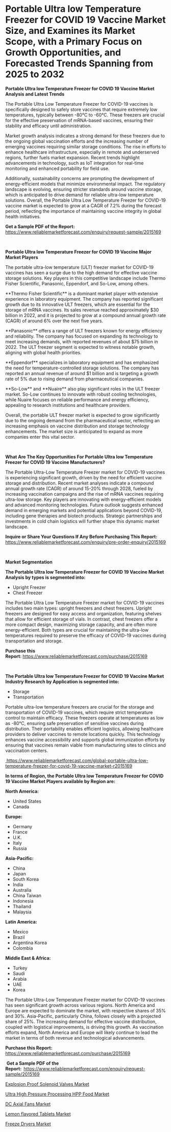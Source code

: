 <p><h1>Portable Ultra low Temperature Freezer for COVID 19 Vaccine Market Size, and Examines its Market Scope, with a Primary Focus on Growth Opportunities, and Forecasted Trends Spanning from 2025 to 2032</h1></p><p><strong>Portable Ultra low Temperature Freezer for COVID 19 Vaccine Market Analysis and Latest Trends</strong></p>
<p><p>The Portable Ultra Low Temperature Freezer for COVID-19 vaccines is specifically designed to safely store vaccines that require extremely low temperatures, typically between -80°C to -60°C. These freezers are crucial for the effective preservation of mRNA-based vaccines, ensuring their stability and efficacy until administration.</p><p>Market growth analysis indicates a strong demand for these freezers due to the ongoing global vaccination efforts and the increasing number of emerging vaccines requiring similar storage conditions. The rise in efforts to enhance healthcare infrastructure, especially in remote and underserved regions, further fuels market expansion. Recent trends highlight advancements in technology, such as IoT integration for real-time monitoring and enhanced portability for field use. </p><p>Additionally, sustainability concerns are prompting the development of energy-efficient models that minimize environmental impact. The regulatory landscape is evolving, ensuring stricter standards around vaccine storage, which is anticipated to drive demand for reliable ultra-low temperature solutions. Overall, the Portable Ultra Low Temperature Freezer for COVID-19 vaccine market is expected to grow at a CAGR of 7.2% during the forecast period, reflecting the importance of maintaining vaccine integrity in global health initiatives.</p></p>
<p><strong>Get a Sample PDF of the Report:&nbsp;</strong> <a href="https://www.reliablemarketforecast.com/enquiry/request-sample/2015169?utm_campaign=2011&utm_medium=2&utm_source=Github&utm_content=ia&utm_term=29032025&utm_id=portable-ultra-low-temperature-freezer-for-covid-19-vaccine">https://www.reliablemarketforecast.com/enquiry/request-sample/2015169</a></p>
<p>&nbsp;</p>
<p><strong>Portable Ultra low Temperature Freezer for COVID 19 Vaccine Major Market Players</strong></p>
<p><p>The portable ultra-low temperature (ULT) freezer market for COVID-19 vaccines has seen a surge due to the high demand for effective vaccine storage solutions. Key players in this competitive landscape include Thermo Fisher Scientific, Panasonic, Eppendorf, and So-Low, among others. </p><p>**Thermo Fisher Scientific** is a dominant market player with extensive experience in laboratory equipment. The company has reported significant growth due to its innovative ULT freezers, which are essential for the storage of mRNA vaccines. Its sales revenue reached approximately $30 billion in 2022, and it is projected to grow at a compound annual growth rate (CAGR) of around 6% over the next five years.</p><p>**Panasonic** offers a range of ULT freezers known for energy efficiency and reliability. The company has focused on expanding its technology to meet increasing demands, with reported revenues of about $75 billion in 2022. The ULT freezer segment is expected to witness notable growth, aligning with global health priorities.</p><p>**Eppendorf** specializes in laboratory equipment and has emphasized the need for temperature-controlled storage solutions. The company has reported an annual revenue of around $1 billion and is targeting a growth rate of 5% due to rising demand from pharmaceutical companies.</p><p>**So-Low** and **Nuaire** also play significant roles in the ULT freezer market. So-Low continues to innovate with robust cooling technologies, while Nuaire focuses on reliable performance and energy efficiency, appealing to research institutions and healthcare providers.</p><p>Overall, the portable ULT freezer market is expected to grow significantly due to the ongoing demand from the pharmaceutical sector, reflecting an increasing emphasis on vaccine distribution and storage technology enhancements. The market size is anticipated to expand as more companies enter this vital sector.</p></p>
<p>&nbsp;</p>
<p><strong>What Are The Key Opportunities For Portable Ultra low Temperature Freezer for COVID 19 Vaccine Manufacturers?</strong></p>
<p><p>The Portable Ultra-Low Temperature Freezer market for COVID-19 vaccines is experiencing significant growth, driven by the need for efficient vaccine storage and distribution. Recent market analyses indicate a compound annual growth rate (CAGR) of around 15-20% through 2028, fueled by increasing vaccination campaigns and the rise of mRNA vaccines requiring ultra-low storage. Key players are innovating with energy-efficient models and advanced monitoring technologies. Future outlook suggests enhanced demand in emerging markets and potential applications beyond COVID-19, including gene therapies and biotech products. Strategic partnerships and investments in cold chain logistics will further shape this dynamic market landscape.</p></p>
<p><strong>Inquire or Share Your Questions If Any Before Purchasing This Report:</strong> <a href="https://www.reliablemarketforecast.com/enquiry/pre-order-enquiry/2015169?utm_campaign=2011&utm_medium=2&utm_source=Github&utm_content=ia&utm_term=29032025&utm_id=portable-ultra-low-temperature-freezer-for-covid-19-vaccine">https://www.reliablemarketforecast.com/enquiry/pre-order-enquiry/2015169</a></p>
<p>&nbsp;</p>
<p><strong>Market Segmentation</strong></p>
<p><strong>The Portable Ultra low Temperature Freezer for COVID 19 Vaccine Market Analysis by types is segmented into:</strong></p>
<p><ul><li>Upright Freezer</li><li>Chest Freezer</li></ul></p>
<p><p>The Portable Ultra Low Temperature Freezer market for COVID-19 vaccines includes two main types: upright freezers and chest freezers. Upright freezers are designed for easy access and organization, featuring shelves that allow for efficient storage of vials. In contrast, chest freezers offer a more compact design, maximizing storage capacity, and are often more energy-efficient. Both types are crucial for maintaining the ultra-low temperatures required to preserve the efficacy of COVID-19 vaccines during transportation and storage.</p></p>
<p><strong>Purchase this Report:&nbsp;</strong><a href="https://www.reliablemarketforecast.com/purchase/2015169?utm_campaign=2011&utm_medium=2&utm_source=Github&utm_content=ia&utm_term=29032025&utm_id=portable-ultra-low-temperature-freezer-for-covid-19-vaccine">https://www.reliablemarketforecast.com/purchase/2015169</a></p>
<p>&nbsp;</p>
<p><strong>The Portable Ultra low Temperature Freezer for COVID 19 Vaccine Market Industry Research by Application is segmented into:</strong></p>
<p><ul><li>Storage</li><li>Transportation</li></ul></p>
<p><p>Portable ultra-low temperature freezers are crucial for the storage and transportation of COVID-19 vaccines, which require strict temperature control to maintain efficacy. These freezers operate at temperatures as low as -80°C, ensuring safe preservation of sensitive vaccines during distribution. Their portability enables efficient logistics, allowing healthcare providers to deliver vaccines to remote locations quickly. This technology enhances vaccine accessibility and supports global immunization efforts by ensuring that vaccines remain viable from manufacturing sites to clinics and vaccination centers.</p></p>
<p><a href="https://www.reliablemarketforecast.com/global-portable-ultra-low-temperature-freezer-for-covid-19-vaccine-market-r2015169?utm_campaign=2011&utm_medium=2&utm_source=Github&utm_content=ia&utm_term=29032025&utm_id=portable-ultra-low-temperature-freezer-for-covid-19-vaccine">&nbsp;https://www.reliablemarketforecast.com/global-portable-ultra-low-temperature-freezer-for-covid-19-vaccine-market-r2015169</a></p>
<p><strong>In terms of Region, the Portable Ultra low Temperature Freezer for COVID 19 Vaccine Market Players available by Region are:</strong></p>
<p>
    <p> <strong> North America: </strong>
        <ul>
            <li>United States</li>
            <li>Canada</li>
        </ul>
        </p> 
    <p> <strong> Europe: </strong>
        <ul>
            <li>Germany</li>
            <li>France</li>
            <li>U.K.</li>
            <li>Italy</li>
            <li>Russia</li>
        </ul>
        </p> 
    <p> <strong> Asia-Pacific: </strong>
        <ul>
            <li>China</li>
            <li>Japan</li>
            <li>South Korea</li>
            <li>India</li>
            <li>Australia</li>
            <li>China Taiwan</li>
            <li>Indonesia</li>
            <li>Thailand</li>
            <li>Malaysia</li>
        </ul>
        </p> 
    <p> <strong> Latin America: </strong>
        <ul>
            <li>Mexico</li>
            <li>Brazil</li>
            <li>Argentina Korea</li>
            <li>Colombia</li>
        </ul>
        </p> 
    <p> <strong> Middle East & Africa: </strong>
        <ul>
            <li>Turkey</li>
            <li>Saudi</li>
            <li>Arabia</li>
            <li>UAE</li>
            <li>Korea</li>
        </ul>
    </p>
    </p>
<p><p>The Portable Ultra-Low Temperature Freezer market for COVID-19 vaccines has seen significant growth across various regions. North America and Europe are expected to dominate the market, with respective shares of 35% and 30%. Asia-Pacific, particularly China, follows closely with a projected share of 25%. The increasing demand for effective vaccine distribution, coupled with logistical improvements, is driving this growth. As vaccination efforts expand, North America and Europe will likely continue to lead the market in terms of both revenue and technological advancements.</p></p>
<p><strong>Purchase this Report: </strong><a href="https://www.reliablemarketforecast.com/purchase/2015169?utm_campaign=2011&utm_medium=2&utm_source=Github&utm_content=ia&utm_term=29032025&utm_id=portable-ultra-low-temperature-freezer-for-covid-19-vaccine">https://www.reliablemarketforecast.com/purchase/2015169</a></p>
<p>&nbsp;<strong>Get a Sample PDF of the Report:&nbsp;&nbsp;</strong><a href="https://www.reliablemarketforecast.com/enquiry/request-sample/2015169?utm_campaign=2011&utm_medium=2&utm_source=Github&utm_content=ia&utm_term=29032025&utm_id=portable-ultra-low-temperature-freezer-for-covid-19-vaccine">https://www.reliablemarketforecast.com/enquiry/request-sample/2015169</a></p>
<p><strong></strong></p>
<p><p><a href="https://www.linkedin.com/pulse/future-forecasts-global-explosion-proof-solenoid-valves-o1poe?utm_campaign=2011&utm_medium=2&utm_source=Github&utm_content=ia&utm_term=29032025&utm_id=portable-ultra-low-temperature-freezer-for-covid-19-vaccine">Explosion Proof Solenoid Valves Market</a></p><p><a href="https://github.com/sokurgleyde/Market-Research-Report-List-1/blob/main/ultra-high-pressure-processing-hpp-food-market.md?utm_campaign=2011&utm_medium=2&utm_source=Github&utm_content=ia&utm_term=29032025&utm_id=portable-ultra-low-temperature-freezer-for-covid-19-vaccine">Ultra High Pressure Processing HPP Food Market</a></p><p><a href="https://www.linkedin.com/pulse/market-dynamics-trends-in-depth-look-dc-axial-fans-projected-dyzbe?utm_campaign=2011&utm_medium=2&utm_source=Github&utm_content=ia&utm_term=29032025&utm_id=portable-ultra-low-temperature-freezer-for-covid-19-vaccine">DC Axial Fans Market</a></p><p><a href="https://github.com/jemmysolin5k/Market-Research-Report-List-1/blob/main/lemon-flavored-tablets-market.md?utm_campaign=2011&utm_medium=2&utm_source=Github&utm_content=ia&utm_term=29032025&utm_id=portable-ultra-low-temperature-freezer-for-covid-19-vaccine">Lemon flavored Tablets Market</a></p><p><a href="https://www.linkedin.com/pulse/freeze-dryers-market-outlook-2025-2032-company-profiles-bqrde?utm_campaign=2011&utm_medium=2&utm_source=Github&utm_content=ia&utm_term=29032025&utm_id=portable-ultra-low-temperature-freezer-for-covid-19-vaccine">Freeze Dryers Market</a></p></p>